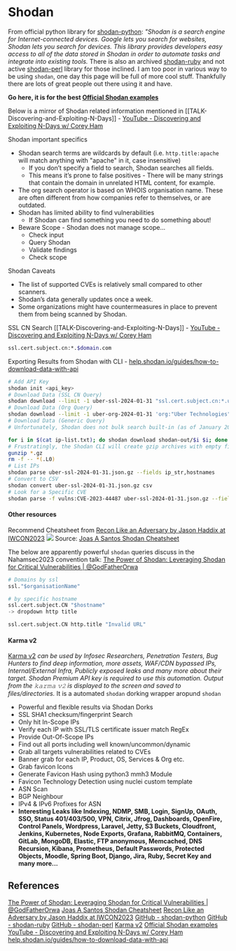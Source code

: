 # Shodan

From official python library for [shodan-python](https://github.com/achillean/shodan-python): *"Shodan is a search engine for Internet-connected devices. Google lets you search for websites, Shodan lets you search for devices. This library provides developers easy access to all of the data stored in Shodan in order to automate tasks and integrate into existing tools.* There is also an archived [shodan-ruby](https://github.com/achillean/shodan-ruby) and not active [shodan-perl](https://github.com/achillean/shodan-perl) library for those inclined. I am too poor in various way to be using  `shodan`, one day this page will be full of more cool stuff. Thankfully there are lots of great people out there using it and have. 


**Go here, it is for the best [Official Shodan examples](https://www.shodan.io/search/examples)**

Below is a mirror of Shodan related information mentioned in [[TALK-Discovering-and-Exploiting-N-Days]] - [YouTube - Discovering and Exploiting N-Days w/ Corey Ham](https://www.youtube.com/watch?v=YxEEEOh6pc0)

Shodan important specifics 
- Shodan search terms are wildcards by default (i.e. `http.title:apache` will match anything with "apache" in it, case insensitive)
	- If you don’t specify a field to search, Shodan searches all fields. 
	- This means it’s prone to false positives - There will be many strings that contain the domain in unrelated HTML content, for example.
- The org search operator is based on WHOIS organisation name. These are often different from how companies refer to themselves, or are outdated. 
- Shodan has limited ability to find vulnerabilities
	- If Shodan can find something you need to do something about!
- Beware Scope - Shodan does not manage scope...
	- Check input
	- Query Shodan
	- Validate findings 
	- Check scope

Shodan Caveats
- The list of supported CVEs is relatively small compared to other scanners.
- Shodan’s data generally updates once a week.
- Some organizations might have countermeasures in place to prevent them from being scanned by Shodan.

SSL CN Search [[TALK-Discovering-and-Exploiting-N-Days]] - [YouTube - Discovering and Exploiting N-Days w/ Corey Ham](https://www.youtube.com/watch?v=YxEEEOh6pc0)
```bash
ssl.cert.subject.cn:*.$domain.com
```

Exporting Results from Shodan with CLI - [help.shodan.io/guides/how-to-download-data-with-api](https://help.shodan.io/guides/how-to-download-data-with-api)
```bash
# Add API Key
shodan init <api_key>
# Download Data (SSL CN Query)
shodan download --limit -1 uber-ssl-2024-01-31 "ssl.cert.subject.cn:*.uber.com"
# Download Data (Org Query)
shodan download --limit -1 uber-org-2024-01-31 'org:"Uber Technologies"'
# Download Data (Generic Query)
# Unfortunately, Shodan does not bulk search built-in (as of January 2024). However, we can use command-line scripting to do our own bulk searches.

for i in $(cat ip-list.txt); do shodan download shodan-out/$i $i; done
# Frustratingly, the Shodan CLI will create gzip archives with empty files. We can remove these after the batch finishes:
gunzip *.gz
rm -f -- *(.L0)
# ​List IPs
shodan parse uber-ssl-2024-01-31.json.gz --fields ip_str,hostnames
# Convert to CSV
shodan convert uber-ssl-2024-01-31.json.gz csv
# Look for a Specific CVE
shodan parse -f vulns:CVE-2023-44487 uber-ssl-2024-01-31.json.gz --fields ip_str,hostnames
```




#### Other resources

Recommend Cheatsheet from [Recon Like an Adversary by Jason Haddix at IWCON2023](https://www.youtube.com/watch?v=nGs8pWIj5k4)
![](shodan-cs-Joas-A-Santos-Linkedin.jpeg)
Source: [Joas A Santos Shodan Cheatsheet](https://www.linkedin.com/feed/update/urn:li:activity:7073267561278095361/)

The below are apparently powerful `shodan` queries discuss in the Nahamsec2023 convention talk: [The Power of Shodan: Leveraging Shodan for Critical Vulnerabilities | @GodFatherOrwa](https://www.youtube.com/watch?v=WgMGLlpznao)
```python
# Domains by ssl
ssl."$organisationName"

# by specific hostname
ssl.cert.subject.CN "$hostname"
-> dropdown http title

ssl.cert.subject.CN http.title "Invalid URL"
```

#### Karma v2

[Karma v2](https://github.com/Dheerajmadhukar/karma_v2) *can be used by Infosec Researchers, Penetration Testers, Bug Hunters to find deep information, more assets, WAF/CDN bypassed IPs, Internal/External Infra, Publicly exposed leaks and many more about their target. Shodan Premium API key is required to use this automation. Output from the 𝚔𝚊𝚛𝚖𝚊 𝚟𝟸 is displayed to the screen and saved to files/directories.* It is a automated `shodan` dorking wrapper aropund `shodan` 
- Powerful and flexible results via Shodan Dorks
- SSL SHA1 checksum/fingerprint Search
- Only hit In-Scope IPs
- Verify each IP with SSL/TLS certificate issuer match RegEx
- Provide Out-Of-Scope IPs
- Find out all ports including well known/uncommon/dynamic
- Grab all targets vulnerabilities related to CVEs
- Banner grab for each IP, Product, OS, Services & Org etc.
- Grab favicon Icons
- Generate Favicon Hash using python3 mmh3 Module
- Favicon Technology Detection using nuclei custom template
- ASN Scan
- BGP Neighbour
- IPv4 & IPv6 Profixes for ASN
- **Interesting Leaks like Indexing, NDMP, SMB, Login, SignUp, OAuth, SSO, Status 401/403/500, VPN, Citrix, Jfrog, Dashboards, OpenFire, Control Panels, Wordpress, Laravel, Jetty, S3 Buckets, Cloudfront, Jenkins, Kubernetes, Node Exports, Grafana, RabbitMQ, Containers, GitLab, MongoDB, Elastic, FTP anonymous, Memcached, DNS Recursion, Kibana, Prometheus, Default Passwords, Protected Objects, Moodle, Spring Boot, Django, Jira, Ruby, Secret Key and many more...**

## References

[The Power of Shodan: Leveraging Shodan for Critical Vulnerabilities | @GodFatherOrwa](https://www.youtube.com/watch?v=WgMGLlpznao)
[Joas A Santos Shodan Cheatsheet](https://www.linkedin.com/feed/update/urn:li:activity:7073267561278095361/)
[Recon Like an Adversary by Jason Haddix at IWCON2023](https://www.youtube.com/watch?v=nGs8pWIj5k4)
[GitHub - shodan-python](https://github.com/achillean/shodan-python) 
[GitHub - shodan-ruby](https://github.com/achillean/shodan-ruby) 
[GitHub - shodan-perl](https://github.com/achillean/shodan-perl)
[Karma v2](https://github.com/Dheerajmadhukar/karma_v2) 
[Official Shodan examples](https://www.shodan.io/search/examples)
[YouTube - Discovering and Exploiting N-Days w/ Corey Ham](https://www.youtube.com/watch?v=YxEEEOh6pc0)
[help.shodan.io/guides/how-to-download-data-with-api](https://help.shodan.io/guides/how-to-download-data-with-api)